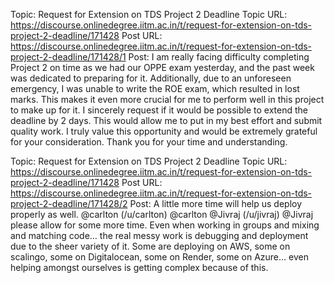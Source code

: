 Topic: Request for Extension on TDS Project 2 Deadline
Topic URL: https://discourse.onlinedegree.iitm.ac.in/t/request-for-extension-on-tds-project-2-deadline/171428
Post URL: https://discourse.onlinedegree.iitm.ac.in/t/request-for-extension-on-tds-project-2-deadline/171428/1
Post:  I am really facing difficulty completing Project 2 on time as we had our OPPE exam yesterday, and the past week was dedicated to preparing for it. Additionally, due to an unforeseen emergency, I was unable to write the ROE exam, which resulted in lost marks. This makes it even more crucial for me to perform well in this project to make up for it. 
 I sincerely request if it would be possible to extend the deadline by 2 days. This would allow me to put in my best effort and submit quality work. I truly value this opportunity and would be extremely grateful for your consideration. 
 Thank you for your time and understanding. 

Topic: Request for Extension on TDS Project 2 Deadline
Topic URL: https://discourse.onlinedegree.iitm.ac.in/t/request-for-extension-on-tds-project-2-deadline/171428
Post URL: https://discourse.onlinedegree.iitm.ac.in/t/request-for-extension-on-tds-project-2-deadline/171428/2
Post:  A little more time will help us deploy properly as well.  @carlton (/u/carlton) @carlton   @Jivraj (/u/jivraj) @Jivraj  please allow for some more time. Even when working in groups and mixing and matching code… the real messy work is debugging and deployment due to the sheer variety of it. Some are deploying on AWS, some on scalingo, some on Digitalocean, some on Render, some on Azure… even helping amongst ourselves is getting complex because of this. 
